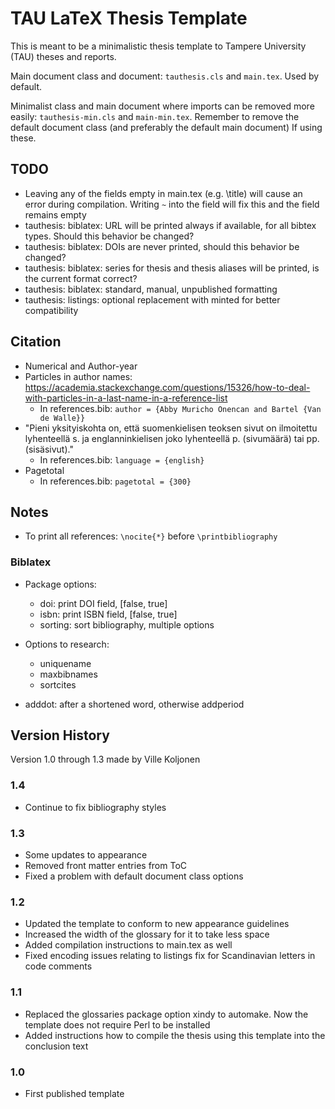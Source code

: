 # TAU LaTeX Thesis Template

This is meant to be a minimalistic thesis template to Tampere University (TAU) theses and reports.

Main document class and document: `tauthesis.cls` and `main.tex`. Used by default.

Minimalist class and main document where imports can be removed more easily: `tauthesis-min.cls` and `main-min.tex`. Remember to remove the default document class (and preferably the default main document) If using these.


## TODO

- Leaving any of the fields empty in main.tex (e.g. \\title) will cause an error during compilation. Writing `~` into the field will fix this and the field remains empty
- tauthesis: biblatex: URL will be printed always if available, for all bibtex types. Should this behavior be changed?
- tauthesis: biblatex: DOIs are never printed, should this behavior be changed?
- tauthesis: biblatex: series for thesis and thesis aliases will be printed, is the current format correct?
- tauthesis: biblatex: standard, manual, unpublished formatting
- tauthesis: listings: optional replacement with minted for better compatibility

## Citation

- Numerical and Author-year
- Particles in author names: https://academia.stackexchange.com/questions/15326/how-to-deal-with-particles-in-a-last-name-in-a-reference-list
  - In references.bib: `author = {Abby Muricho Onencan and Bartel {Van de Walle}}`
- "Pieni yksityiskohta on, että suomenkielisen teoksen sivut on ilmoitettu lyhenteellä s. ja englanninkielisen joko lyhenteellä p. (sivumäärä) tai pp. (sisäsivut)."
  - In references.bib: `language = {english}`
- Pagetotal
  - In references.bib: `pagetotal = {300}`

## Notes

- To print all references: `\nocite{*}` before `\printbibliography`

### Biblatex

- Package options:
  - doi: print DOI field, [false, true]
  - isbn: print ISBN field, [false, true]
  - sorting: sort bibliography, multiple options

- Options to research:
  - uniquename
  - maxbibnames
  - sortcites

- adddot: after a shortened word, otherwise addperiod

## Version History
Version 1.0 through 1.3 made by Ville Koljonen

### 1.4
- Continue to fix bibliography styles

### 1.3
- Some updates to appearance
- Removed front matter entries from ToC
- Fixed a problem with default document class options

### 1.2
- Updated the template to conform to new appearance guidelines
- Increased the width of the glossary for it to take less space
- Added compilation instructions to main.tex as well
- Fixed encoding issues relating to listings fix for Scandinavian letters in code comments

### 1.1
- Replaced the glossaries package option xindy to automake. Now the template does not require Perl to be installed
- Added instructions how to compile the thesis using this template into the conclusion text

### 1.0
- First published template
